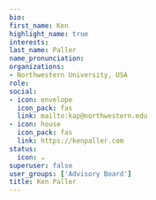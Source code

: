 ```yaml
---
bio: 
first_name: Ken
highlight_name: true
interests:
last_name: Paller
name_pronunciation: 
organizations: 
- Northwestern University, USA
role:
social:
- icon: envelope
  icon_pack: fas
  link: mailto:kap@northwestern.edu
- icon: house
  icon_pack: fas
  link: https://kenpaller.com
status:
  icon: ☕️
superuser: false
user_groups: ['Advisory Board']
title: Ken Paller
---
```


